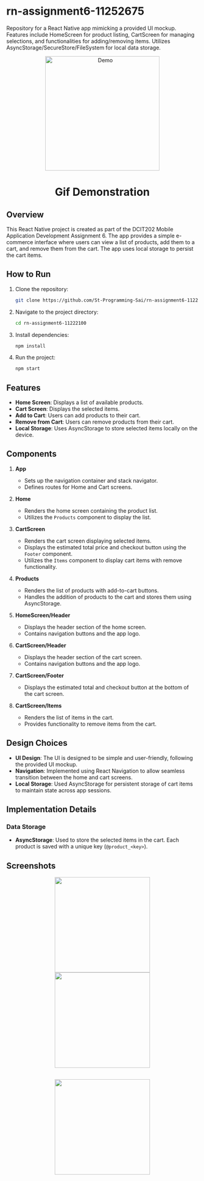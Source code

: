 # rn-assignment6-11252675
Repository for a React Native app mimicking a provided UI mockup. Features include HomeScreen for product listing, CartScreen for managing selections, and functionalities for adding/removing items. Utilizes AsyncStorage/SecureStore/FileSystem for local data storage.




<p align="center">
    <img src="./AssignmentSix/assets/screenshot.gif" alt="Demo" width=300>
    <br>
    <h1 align="center"> Gif Demonstration</h1>
</p>



## Overview

This React Native project is created as part of the DCIT202 Mobile Application Development Assignment 6. The app provides a simple e-commerce interface where users can view a list of products, add them to a cart, and remove them from the cart. The app uses local storage to persist the cart items.



## How to Run

1. Clone the repository:
   ```bash
   git clone https://github.com/St-Programming-Sai/rn-assignment6-11222100.git
   ```
2. Navigate to the project directory:
   ```bash
   cd rn-assignment6-11222100
   ```
3. Install dependencies:
   ```bash
   npm install
   ```
4. Run the project:
   ```bash
   npm start
   ```


## Features

- **Home Screen**: Displays a list of available products.
- **Cart Screen**: Displays the selected items.
- **Add to Cart**: Users can add products to their cart.
- **Remove from Cart**: Users can remove products from their cart.
- **Local Storage**: Uses AsyncStorage to store selected items locally on the device.





## Components

1. **App**
   - Sets up the navigation container and stack navigator.
   - Defines routes for Home and Cart screens.

2. **Home**
   - Renders the home screen containing the product list.
   - Utilizes the `Products` component to display the list.

3. **CartScreen**
   - Renders the cart screen displaying selected items.
   - Displays the estimated total price and checkout button using the `Footer` component.
   - Utilizes the `Items` component to display cart items with remove functionality.

4. **Products**
   - Renders the list of products with add-to-cart buttons.
   - Handles the addition of products to the cart and stores them using AsyncStorage.

5. **HomeScreen/Header**
   - Displays the header section of the home screen.
   - Contains navigation buttons and the app logo.

6. **CartScreen/Header**
   - Displays the header section of the cart screen.
   - Contains navigation buttons and the app logo.

7. **CartScreen/Footer**
   - Displays the estimated total and checkout button at the bottom of the cart screen.

8. **CartScreen/Items**
   - Renders the list of items in the cart.
   - Provides functionality to remove items from the cart.

## Design Choices

- **UI Design**: The UI is designed to be simple and user-friendly, following the provided UI mockup.
- **Navigation**: Implemented using React Navigation to allow seamless transition between the home and cart screens.
- **Local Storage**: Used AsyncStorage for persistent storage of cart items to maintain state across app sessions.

## Implementation Details

### Data Storage

- **AsyncStorage**: Used to store the selected items in the cart. Each product is saved with a unique key (`@product_<key>`).




## Screenshots



<p align="center">
  <img src="./AssignmentSix/assets/checkout-screenshot.jpg" width="250" hspace=30>
  <img src="./AssignmentSix/assets/empty-checkout-screenshot.jpg" width="250">
  <br>
  <img src="./AssignmentSix/assets/home-screen-screenshot.jpg" width="250" vspace=30>
</p>



